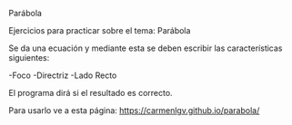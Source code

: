 Parábola

Ejercicios para practicar sobre el tema: Parábola

Se da una ecuación y mediante esta se deben escribir las características siguientes:

-Foco
-Directriz
-Lado Recto

El programa dirá si el resultado es correcto.

Para usarlo ve a esta página:
https://carmenlgv.github.io/parabola/